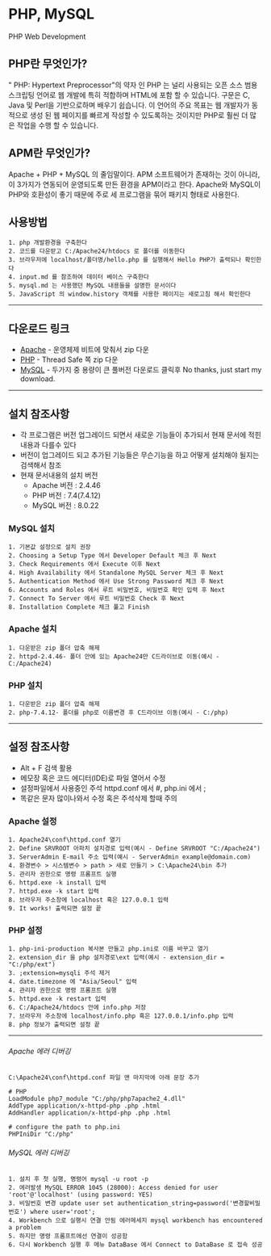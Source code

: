 # PHP, MySQL

PHP Web Development

## PHP란 무엇인가?
" PHP: Hypertext Preprocessor"의 약자 인 PHP 는 널리 사용되는 오픈 소스 범용 스크립팅 언어로 웹 개발에 특히 적합하며 HTML에 포함 할 수 있습니다. 구문은 C, Java 및 Perl을 기반으로하며 배우기 쉽습니다. 이 언어의 주요 목표는 웹 개발자가 동적으로 생성 된 웹 페이지를 빠르게 작성할 수 있도록하는 것이지만 PHP로 훨씬 더 많은 작업을 수행 할 수 있습니다.
## APM란 무엇인가?
Apache + PHP + MySQL 의 줄임말이다. APM 소프트웨어가 존재하는 것이 아니라, 이 3가지가 연동되어 운영되도록 만든 환경을 APM이라고 한다. Apache와 MySQL이 PHP와 호환성이 좋기 때문에 주로 세 프로그램을 묶어 패키지 형태로 사용한다.
## 사용방법
```
1. php 개발환경을 구축한다
2. 코드를 다운받고 C:/Apache24/htdocs 로 폴더를 이동한다
3. 브라우저에 localhost/폴더명/hello.php 를 실행해서 Hello PHP가 출력되나 확인한다
4. input.md 를 참조하여 데이터 베이스 구축한다
5. mysql.md 는 사용했던 MySQL 내용들을 설명한 문서이다
5. JavaScript 의 window.history 객체를 사용한 페이지는 새로고침 해서 확인한다
```
***
## 다운로드 링크
* [Apache](https://www.apachelounge.com/download/) - 운영체제 비트에 맞춰서 zip 다운
* [PHP](https://windows.php.net/download) - Thread Safe 쪽 zip 다운 
* [MySQL](https://dev.mysql.com/downloads/installer/) - 두가지 중 용량이 큰 풀버전 다운로드 클릭후 No thanks, just start my download.
***
## 설치 참조사항
* 각 프로그램은 버전 업그레이드 되면서 새로운 기능들이 추가되서 현재 문서에 적힌내용과 다를수 있다
* 버전이 업그레이드 되고 추가된 기능들은 무슨기능을 하고 어떻게 설치해야 될지는 검색해서 참조
* 현재 문서내용의 설치 버전
    * Apache 버전 : 2.4.46
    * PHP 버전 : 7.4(7.4.12)
    * MySQL 버전 : 8.0.22
### MySQL 설치
```
1. 기본값 설정으로 설치 권장
2. Choosing a Setup Type 에서 Developer Default 체크 후 Next
3. Check Requirements 에서 Execute 이후 Next
4. High Availability 에서 Standalone MySQL Server 체크 후 Next
5. Authentication Method 에서 Use Strong Password 체크 후 Next
6. Accounts and Roles 에서 루트 비밀번호, 비밀번호 확인 입력 후 Next
7. Connect To Server 에서 루트 비밀번호 Check 후 Next
8. Installation Complete 체크 풀고 Finish
```
### Apache 설치
```
1. 다운받은 zip 폴더 압축 해제 
2. httpd-2.4.46- 폴더 안에 있는 Apache24만 C드라이브로 이동(예시 - C:/Apache24)
```
### PHP 설치
```
1. 다운받은 zip 폴더 압축 해제
2. php-7.4.12- 폴더를 php로 이름변경 후 C드라이브 이동(예시 - C:/php)
```
***
## 설정 참조사항
* Alt + F 검색 활용
* 메모장 혹은 코드 에디터(IDE)로 파일 열어서 수정
* 설정파일에서 사용중인 주석 httpd.conf 에서 #, php.ini 에서 ;
* 똑같은 문자 많이나와서 수정 혹은 주석삭제 할때 주의

### Apache 설정
    1. Apache24\conf\httpd.conf 열기
    2. Define SRVROOT 아파치 설치경로 입력(예시 - Define SRVROOT "C:/Apache24")
    3. ServerAdmin E-mail 주소 입력(예시 - ServerAdmin example@domain.com)
    4. 환경변수 > 시스템변수 > path > 새로 만들기 > C:\Apache24\bin 추가
    5. 관리자 권한으로 명령 프롬프트 실행
    6. httpd.exe -k install 입력
    7. httpd.exe -k start 입력
    8. 브라우저 주소창에 localhost 혹은 127.0.0.1 입력 
    9. It works! 출력되면 설정 끝

### PHP 설정
    1. php-ini-production 복사본 만들고 php.ini로 이름 바꾸고 열기
    2. extension_dir 을 php 설치경로\ext 입력(예시 - extension_dir = "C:/php/ext")
    3. ;extension=mysqli 주석 제거
    4. date.timezone 에 "Asia/Seoul" 입력
    4. 관리자 권한으로 명령 프롬프트 실행
    5. httpd.exe -k restart 입력
    6. C:/Apache24/htdocs 안에 info.php 저장
    7. 브라우저 주소창에 localhost/info.php 혹은 127.0.0.1/info.php 입력
    8. php 정보가 출력되면 설정 끝
***
###### Apache 에러 디버깅
    C:\Apache24\conf\httpd.conf 파일 맨 마지막에 아래 문장 추가

    # PHP
    LoadModule php7_module "C:/php/php7apache2_4.dll"
    AddType application/x-httpd-php .php .html
    AddHandler application/x-httpd-php .php .html

    # configure the path to php.ini
    PHPIniDir "C:/php" 

###### MySQL 에러 디버깅
    1. 설치 후 첫 실행, 명령어 mysql -u root -p
    2. 에러발생 MySQL ERROR 1045 (28000): Access denied for user 'root'@'localhost' (using password: YES)
    3. 비밀번호 변경 update user set authentication_string=password('변경할비밀번호') where user='root';
    4. Workbench 으로 실행시 연결 안됨 에러메세지 mysql workbench has encountered a problem
    5. 하지만 명령 프롬프트에선 연결이 성공함
    6. 다시 Workbench 실행 후 메뉴 DataBase 에서 Connect to DataBase 로 접속 성공

